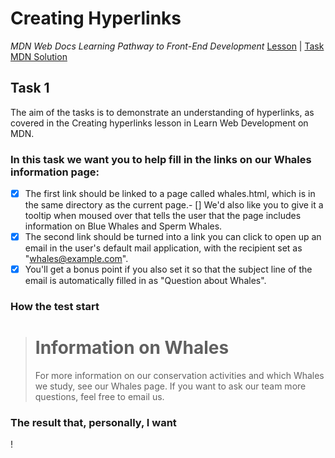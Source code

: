# Creating Hyperlinks 
_MDN Web Docs Learning Pathway to Front-End Development_
[Lesson](https://developer.mozilla.org/en-US/docs/Learn/HTML/Introduction_to_HTML/Creating_hyperlinks) | [Task](https://developer.mozilla.org/en-US/docs/Learn/HTML/Introduction_to_HTML/Test_your_skills:_Links) [MDN Solution](https://github.com/mdn/learning-area/blob/master/html/introduction-to-html/tasks/links/marking.md)
## Task 1
The aim of the tasks is to demonstrate an understanding of hyperlinks, as covered in the Creating hyperlinks lesson in Learn Web Development on MDN.
### In this task we want you to help fill in the links on our Whales information page:
- [X] The first link should be linked to a page called whales.html, which is in the same directory as the current page.- [] We'd also like you to give it a tooltip when moused over that tells the user that the page includes information on Blue Whales and Sperm Whales.
- [X] The second link should be turned into a link you can click to open up an email in the user's default mail application, with the recipient set as "whales@example.com".
- [X] You'll get a bonus point if you also set it so that the subject line of the email is automatically filled in as "Question about Whales".
### How the test start
> # Information on Whales
> For more information on our conservation activities and which Whales we study, see our Whales page.
> If you want to ask our team more questions, feel free to email us.
### The result that, personally, I want
! [](./layout/layout.jpg)
